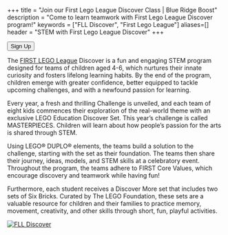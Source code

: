 +++
title = "Join our First Lego League Discover Class | Blue Ridge Boost"
description = "Come to learn teamwork with First Lego League Discover program!"
keywords = ["FLL Discover", "First Lego League"]
aliases=[]
header = "STEM with First Lego League Discover"
+++

<div class="container">
    <div class="row">
        <div class="col">
            <p><a href="https://spring-24-fundamentals-of-coding-with-lego-spike.cheddarup.com"><button class="button-8s" role="button">Sign Up</button></a></p>
            <p>The <a href="https://www.firstlegoleague.org/about#">FIRST LEGO League</a> Discover is a fun and engaging STEM program designed for teams of children aged 4-6, which nurtures their innate curiosity and fosters lifelong learning habits. By the end of the program, children emerge with greater confidence, better equipped to tackle upcoming challenges, and with a newfound passion for learning. 
            </p>
            <p>Every year, a fresh and thrilling Challenge is unveiled, and each team of eight kids commences their exploration of the real-world theme with an exclusive LEGO Education Discover Set. This year’s challenge is called MASTERPIECES. Children will learn about how people’s passion for the arts is shared through STEM.
            </p><p>
            Using LEGO® DUPLO® elements, the teams build a solution to the challenge, starting with the set as their foundation. The teams then share their journey, ideas, models, and STEM skills at a celebratory event. Throughout the program, the teams adhere to FIRST Core Values, which encourage discovery and teamwork while having fun!</p>
            <p>Furthermore, each student receives a Discover More set that includes two sets of Six Bricks. Curated by The LEGO Foundation, these sets are a valuable resource for children and their families to practice memory, movement, creativity, and other skills through short, fun, playful activities.</p>
        </div>
    <!-- <div class="row">
        <div class="col-6">
            <p><b>Session 1.</b> <a href="https://education.lego.com/en-us/lessons/preschool-steam-park/functional-elements">Functional Elements</a> </p>
            <p><b>Session 2.</b> <a href="https://education.lego.com/en-us/lessons/preschool-steam-park/welcome-to-steam-park">Welcome to STEAM Park</a> </p>
            <p><b>Session 3.</b> <a href="https://education.lego.com/en-us/lessons/preschool-steam-park/ramps">Ramps</a> </p>
            <p><b>Session 4.</b> <a href="https://education.lego.com/en-us/lessons/preschool-steam-park/moving-on-water">Moving on water</a> </p>
            <p><b>Session 5.</b> <a href="https://education.lego.com/en-us/lessons/preschool-steam-park/probability">Probability</a> </p>
            <p><b>Session 6.</b> <a href="https://education.lego.com/en-us/lessons/preschool-steam-park/performing-arts">Performing arts</a> </p>
            <p><b>Session 7.</b> <a href="https://education.lego.com/en-us/lessons/preschool-steam-park/gears">Gears</a> </p>
            <p><b>Session 8.</b> <a href="https://education.lego.com/en-us/lessons/preschool-steam-park/chain-reaction">Chain reaction</a> </p>
        </div> -->
        <div class="col-6">
            <a href="https://www.firstlegoleague.org/season"><img alt="FLL Discover" src="/images/fll-discover.webp" class="img-fluid"></a>
        </div>
    </div>
</div>

</div>
